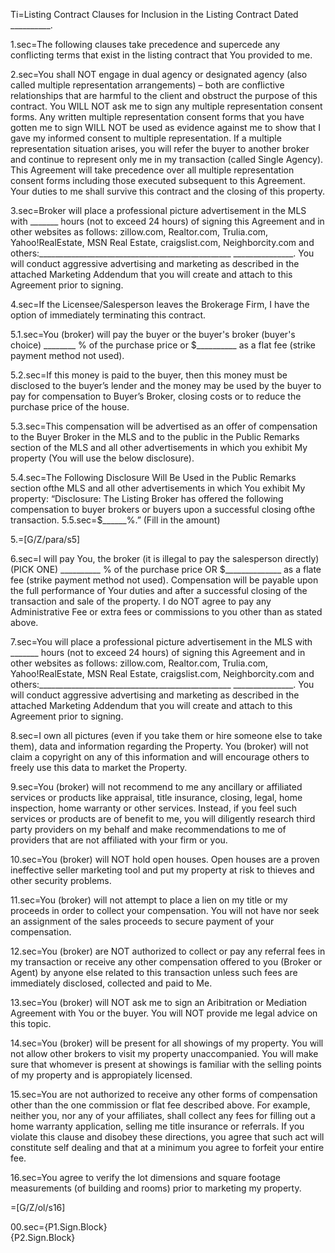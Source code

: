 
Ti=Listing Contract Clauses for Inclusion in the Listing Contract Dated __________.

1.sec=The following clauses take precedence and supercede any conflicting terms that exist in the listing contract that You provided to me.

2.sec=You shall NOT engage in dual agency or designated agency (also called multiple representation arrangements) – both are conflictive relationships that are harmful to the client and obstruct the purpose of this contract. You WILL NOT ask me to sign any multiple representation consent forms. Any written multiple representation consent forms that you have gotten me to sign WILL NOT be used as evidence against me to show that I gave my informed consent to multiple representation. If a multiple representation situation arises, you will refer the buyer to another broker and continue to represent only me in my transaction (called Single Agency). This Agreement will take precedence over all multiple representation consent forms including those executed subsequent to this Agreement. Your duties to me shall survive this contract and the closing of this property.

3.sec=Broker will place a professional picture advertisement in the MLS with _______ hours (not to exceed 24 hours) of signing this Agreement and in other websites as follows: zillow.com, Realtor.com, Trulia.com, Yahoo!RealEstate, MSN Real Estate, craigslist.com, Neighborcity.com and others:________________________________________________ _______________. You will conduct aggressive advertising and marketing as described in the attached Marketing Addendum that you will create and attach to this Agreement prior to signing.

4.sec=If the Licensee/Salesperson leaves the Brokerage Firm, I have the option of immediately terminating this contract.

5.1.sec=You (broker) will pay the buyer or the buyer's broker (buyer's choice) ________ % of the purchase price or $__________ as a flat fee (strike payment method not used).

5.2.sec=If  this money is paid to the buyer, then this money must be disclosed to the buyer’s lender and the money may be used by the buyer to pay for compensation to Buyer’s Broker, closing costs or to reduce the purchase price of the house.

5.3.sec=This compensation will be advertised as an offer of compensation to the Buyer Broker in the MLS and to the public in the Public Remarks section of the MLS and all other advertisements in which you exhibit My property (You will use the below disclosure).

5.4.sec=The Following Disclosure Will Be Used in the Public Remarks section ofthe MLS and all other advertisements in which You exhibit My property: “Disclosure: The Listing Broker has offered the following compensation to buyer brokers or buyers upon a successful closing ofthe transaction.
5.5.sec=$______%.” (Fill in the amount)

5.=[G/Z/para/s5]

6.sec=I will pay You, the broker (it is illegal to pay the salesperson directly) (PICK ONE) __________ % of the purchase price OR $______________ as a flate fee (strike payment method not used). Compensation will be payable upon the full performance of Your duties and after a successful closing of the transaction and sale of the property. I do NOT agree to pay any Administrative Fee or extra fees or commissions to you other than as stated above.

7.sec=You will place a professional picture advertisement in the MLS with _______ hours (not to exceed 24 hours) of signing this Agreement and in other websites as follows: zillow.com, Realtor.com, Trulia.com, Yahoo!RealEstate, MSN Real Estate, craigslist.com, Neighborcity.com and others:________________________________________________ _______________. You will conduct aggressive advertising and marketing as described in the attached Marketing Addendum that you will create and attach to this Agreement prior to signing.

8.sec=I own all pictures (even if you take them or hire someone else to take them), data and information regarding the Property. You (broker) will not claim a copyright on any of this information and will encourage others to freely use this data to market the Property.

9.sec=You (broker) will not recommend to me any ancillary or affiliated services or products like appraisal, title insurance, closing, legal, home inspection, home warranty or other services. Instead, if you feel such services or products are of benefit to me, you will diligently research third party providers on my behalf and make recommendations to me of providers that are not affiliated with your firm or you.

10.sec=You (broker) will NOT hold open houses. Open houses are a proven ineffective seller marketing tool and put my property at risk to thieves and other security problems.

11.sec=You (broker) will not attempt to place a lien on my title or my proceeds in order to collect your compensation. You will not have nor seek an assignment of the sales proceeds to secure payment of your compensation.

12.sec=You (broker) are NOT authorized to collect or pay any referral fees in my transaction or receive any other compensation offered to you (Broker or Agent) by anyone else related to this transaction unless such fees are immediately disclosed, collected and paid to Me.

13.sec=You (broker) will NOT ask me to sign an Aribitration or Mediation Agreement with You or the buyer. You will NOT provide me legal advice on this topic.

14.sec=You (broker) will be present for all showings of my property. You will not allow other brokers to visit my property unaccompanied. You will make sure that whomever is present at showings is familiar with the selling points of my property and is appropiately licensed.

15.sec=You are not authorized to receive any other forms of compensation other than the one commission or flat fee described above. For example, neither you, nor any of your affiliates, shall collect any fees for filling out a home warranty application, selling me title insurance or referrals. If you violate this clause and disobey these directions, you agree that such act will constitute self dealing and that at a minimum you agree to forfeit your entire fee.

16.sec=You agree to verify the lot dimensions and square footage measurements (of building and rooms) prior to marketing my property.

=[G/Z/ol/s16]

00.sec={P1.Sign.Block}<br>{P2.Sign.Block}

